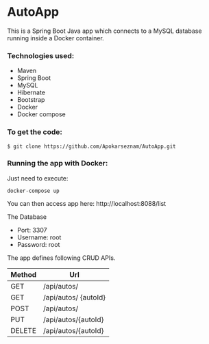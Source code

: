 # AutoApp

This is a Spring Boot Java app which connects to a MySQL database running inside a Docker container.

### Technologies used:
* Maven 
* Spring Boot
* MySQL
* Hibernate 
* Bootstrap 
* Docker 
* Docker compose 

### To get the code:
```shell
$ git clone https://github.com/Apokarseznam/AutoApp.git
```
### Running the app with Docker:
Just need to execute:

```shell
docker-compose up
```
You can then access app here: http://localhost:8088/list

The Database
* Port: 3307 
* Username: root 
* Password: root 

The app defines following CRUD APIs.

| Method | Url |
| --- | --- |
| GET | /api/autos/	 |
| GET | /api/autos/	{autoId} |
| POST | /api/autos/ |
| PUT | /api/autos/{autoId} |
| DELETE | /api/autos/{autoId} |


